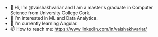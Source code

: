 - 👋 Hi, I’m @vaishakhvariar and I am a master's graduate in Computer Science from University College Cork.
- 👀 I’m interested in ML and Data Analytics.
- 🌱 I’m currently learning Angular.
- 📫 How to reach me: https://www.linkedin.com/in/vaishakhvariar/

<!---
vaishakhvariar/vaishakhvariar is a ✨ special ✨ repository because its `README.md` (this file) appears on your GitHub profile.
You can click the Preview link to take a look at your changes.
--->

